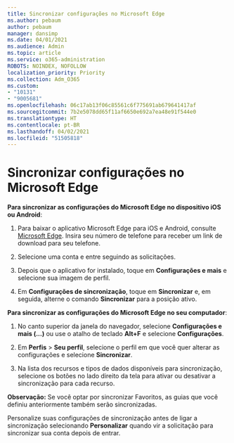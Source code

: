 ```yaml
---
title: Sincronizar configurações no Microsoft Edge
ms.author: pebaum
author: pebaum
manager: dansimp
ms.date: 04/01/2021
ms.audience: Admin
ms.topic: article
ms.service: o365-administration
ROBOTS: NOINDEX, NOFOLLOW
localization_priority: Priority
ms.collection: Adm_O365
ms.custom:
- "10131"
- "9005681"
ms.openlocfilehash: 06c17ab13f06c85561c6f775691ab679641417af
ms.sourcegitcommit: 7b2e5078dd65f11af6650e692a7ea48e91f544e0
ms.translationtype: HT
ms.contentlocale: pt-BR
ms.lasthandoff: 04/02/2021
ms.locfileid: "51505818"
---
```

# <a name="sync-settings-in-microsoft-edge"></a>Sincronizar configurações no Microsoft Edge

**Para sincronizar as configurações do Microsoft Edge no dispositivo iOS ou Android**:

1. Para baixar o aplicativo Microsoft Edge para iOS e Android, consulte [Microsoft Edge](https://www.microsoft.com/edge?ocid=SMC-IA-4534424). Insira seu número de telefone para receber um link de download para seu telefone.

1. Selecione uma conta e entre seguindo as solicitações.

1. Depois que o aplicativo for instalado, toque em **Configurações e mais** e selecione sua imagem de perfil.

1. Em **Configurações de sincronização**, toque em **Sincronizar** e, em seguida, alterne o comando **Sincronizar** para a posição ativo. 

**Para sincronizar as configurações do Microsoft Edge no seu computador**:

1. No canto superior da janela do navegador, selecione **Configurações e mais (...)** ou use o atalho de teclado **Alt+F** e selecione **Configurações**.

1. Em **Perfis** > **Seu perfil**, selecione o perfil em que você quer alterar as configurações e selecione **Sincronizar**.

1. Na lista dos recursos e tipos de dados disponíveis para sincronização, selecione os botões no lado direito da tela para ativar ou desativar a sincronização para cada recurso.

**Observação:** Se você optar por sincronizar Favoritos, as guias que você definiu anteriormente também serão sincronizadas.

Personalize suas configurações de sincronização antes de ligar a sincronização selecionando **Personalizar** quando vir a solicitação para sincronizar sua conta depois de entrar.